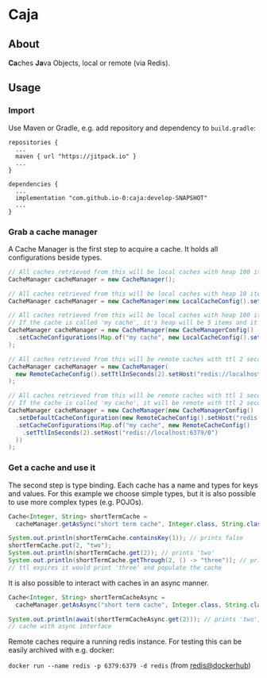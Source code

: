 # Caja

## About
**Ca**ches **Ja**va Objects, local or remote (via Redis).

## Usage
### Import
Use Maven or Gradle, e.g. add repository and dependency to `build.gradle`:
```Gradle
repositories {
  ...
  maven { url "https://jitpack.io" }
  ...
}
```
```Gradle
dependencies {
  ...
  implementation "com.github.io-0:caja:develop-SNAPSHOT"
  ...
}
```
### Grab a cache manager
A Cache Manager is the first step to acquire a cache. It holds all configurations beside types.
```Java
// All caches retrieved from this will be local caches with heap 100 items and ttl 1 second.
CacheManager cacheManager = new CacheManager();
```
```Java
// All caches retrieved from this will be local caches with heap 10 items and ttl 2 second.
CacheManager cacheManager = new CacheManager(new LocalCacheConfig().setHeap(10).setTtlInSeconds(2));
```
```Java
// All caches retrieved from this will be local caches with heap 100 items and ttl 1 second, with one exception:
// If the cache is called 'my cache', it's heap will be 5 items and it's ttl 2 seconds.
CacheManager cacheManager = new CacheManager(new CacheManagerConfig()
  .setCacheConfigurations(Map.of("my cache", new LocalCacheConfig().setHeap(5).setTtlInSeconds(2)))
);
```
```Java
// All caches retrieved from this will be remote caches with ttl 2 second.
CacheManager cacheManager = new CacheManager(
  new RemoteCacheConfig().setTtlInSeconds(2).setHost("redis://localhost:6379/0")
);
```
```Java
// All caches retrieved from this will be remote caches with ttl 1 second, with one exception:
// If the cache is called 'my cache', it will be remote with ttl 2 seconds.
CacheManager cacheManager = new CacheManager(new CacheManagerConfig()
  .setDefaultCacheConfiguration(new RemoteCacheConfig().setHost("redis://localhost:6379/0"))
  .setCacheConfigurations(Map.of("my cache", new RemoteCacheConfig()
    .setTtlInSeconds(2).setHost("redis://localhost:6379/0")
  ))
);
```
### Get a cache and use it
The second step is type binding. Each cache has a name and types for keys and values. For this example we choose simple types, but it is also possible to use more complex types (e.g. POJOs).
```Java
Cache<Integer, String> shortTermCache = 
  cacheManager.getAsSync("short term cache", Integer.class, String.class);

System.out.println(shortTermCache.containsKey(1)); // prints false
shortTermCache.put(2, "two");
System.out.println(shortTermCache.get(2)); // prints 'two'
System.out.println(shortTermCache.getThrough(2, () -> "three")); // prints 'two', after
// ttl expires it would print 'three' and populate the cache
```
It is also possible to interact with caches in an async manner.
```Java
Cache<Integer, String> shortTermCacheAsync = 
  cacheManager.getAsAsync("short term cache", Integer.class, String.class);

System.out.println(await(shortTermCacheAsync.get(2))); // prints 'two', same 
// cache with async interface
```

Remote caches require a running redis instance.
For testing this can be easily archived with e.g. docker:

`docker run --name redis -p 6379:6379 -d redis`
(from [redis@dockerhub](https://hub.docker.com/_/redis/)) 